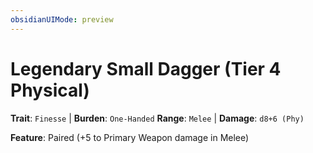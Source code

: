 ```yaml
---
obsidianUIMode: preview
---
```

# Legendary Small Dagger (Tier 4 Physical)

**Trait**: `Finesse` | **Burden**: `One-Handed`
**Range**: `Melee` | **Damage**: `d8+6 (Phy)`

**Feature**: Paired (+5 to Primary Weapon damage in Melee)
